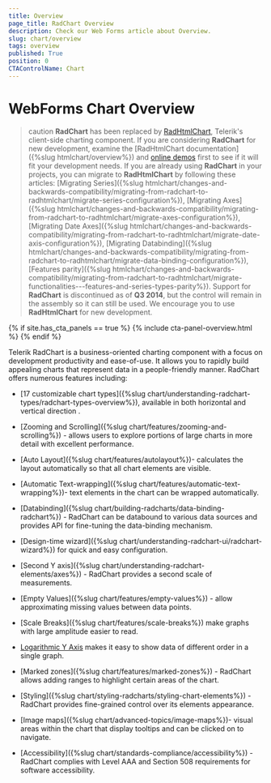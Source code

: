 ```yaml
---
title: Overview
page_title: RadChart Overview
description: Check our Web Forms article about Overview.
slug: chart/overview
tags: overview
published: True
position: 0
CTAControlName: Chart
---
```


# WebForms Chart Overview

>caution  **RadChart** has been replaced by [RadHtmlChart](https://www.telerik.com/products/aspnet-ajax/html-chart.aspx), Telerik's client-side charting component. If you are considering **RadChart** for new development, examine the [RadHtmlChart documentation]({%slug htmlchart/overview%}) and [online demos](https://demos.telerik.com/aspnet-ajax/htmlchart/examples/overview/defaultcs.aspx) first to see if it will fit your development needs. If you are already using **RadChart** in your projects, you can migrate to **RadHtmlChart** by following these articles: [Migrating Series]({%slug htmlchart/changes-and-backwards-compatibility/migrating-from-radchart-to-radhtmlchart/migrate-series-configuration%}), [Migrating Axes]({%slug htmlchart/changes-and-backwards-compatibility/migrating-from-radchart-to-radhtmlchart/migrate-axes-configuration%}), [Migrating Date Axes]({%slug htmlchart/changes-and-backwards-compatibility/migrating-from-radchart-to-radhtmlchart/migrate-date-axis-configuration%}), [Migrating Databinding]({%slug htmlchart/changes-and-backwards-compatibility/migrating-from-radchart-to-radhtmlchart/migrate-data-binding-configuration%}), [Features parity]({%slug htmlchart/changes-and-backwards-compatibility/migrating-from-radchart-to-radhtmlchart/migrate-functionalities---features-and-series-types-parity%}). Support for **RadChart** is discontinued as of **Q3 2014**, but the control will remain in the assembly so it can still be used. We encourage you to use **RadHtmlChart** for new development.

{% if site.has_cta_panels == true %}
{% include cta-panel-overview.html %}
{% endif %}

Telerik RadChart is a business-oriented charting component with a focus on development productivity and ease-of-use. It allows you to rapidly build appealing charts that represent data in a people-friendly manner. RadChart offers numerous features including:

* [17 customizable chart types]({%slug chart/understanding-radchart-types/radchart-types-overview%}), available in both horizontal and vertical direction .

* [Zooming and Scrolling]({%slug chart/features/zooming-and-scrolling%}) - allows users to explore portions of large charts in more detail with excellent performance.

* [Auto Layout]({%slug chart/features/autolayout%})- calculates the layout automatically so that all chart elements are visible.

* [Automatic Text-wrapping]({%slug chart/features/automatic-text-wrapping%})- text elements in the chart can be wrapped automatically.

* [Databinding]({%slug chart/building-radcharts/data-binding-radchart%}) - RadChart can be databound to various data sources and provides API for fine-tuning the data-binding mechanism.

* [Design-time wizard]({%slug chart/understanding-radchart-ui/radchart-wizard%}) for quick and easy configuration.

* [Second Y axis]({%slug chart/understanding-radchart-elements/axes%}) - RadChart provides a second scale of measurements.

* [Empty Values]({%slug chart/features/empty-values%}) - allow approximating missing values between data points.

* [Scale Breaks]({%slug chart/features/scale-breaks%}) make graphs with large amplitude easier to read.

* [Logarithmic Y Axis](https://demos.telerik.com/aspnet-ajax/Chart/Examples/NewFeatures/LogarithmicAxis/DefaultCS.aspx) makes it easy to show data of different order in a single graph.

* [Marked zones]({%slug chart/features/marked-zones%}) - RadChart allows adding ranges to highlight certain areas of the chart.

* [Styling]({%slug chart/styling-radcharts/styling-chart-elements%}) - RadChart provides fine-grained control over its elements appearance.

* [Image maps]({%slug chart/advanced-topics/image-maps%})- visual areas within the chart that display tooltips and can be clicked on to navigate.

* [Accessibility]({%slug chart/standards-compliance/accessibility%}) - RadChart complies with Level AAA and Section 508 requirements for software accessibility.


